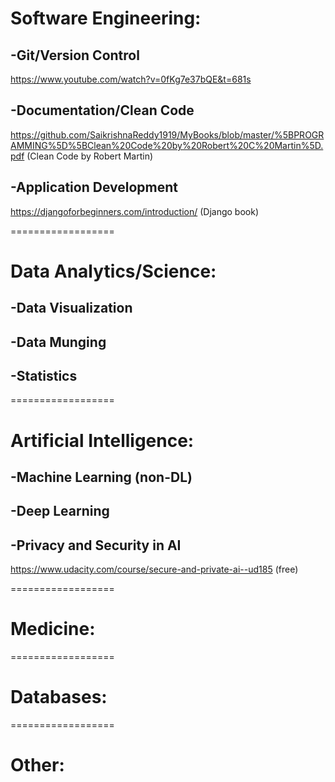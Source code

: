 # Software Engineering:
## -Git/Version Control
https://www.youtube.com/watch?v=0fKg7e37bQE&t=681s

## -Documentation/Clean Code
https://github.com/SaikrishnaReddy1919/MyBooks/blob/master/%5BPROGRAMMING%5D%5BClean%20Code%20by%20Robert%20C%20Martin%5D.pdf (Clean Code by Robert Martin)

## -Application Development
https://djangoforbeginners.com/introduction/ (Django book)

==================
# Data Analytics/Science:
## -Data Visualization

## -Data Munging

## -Statistics

==================
# Artificial Intelligence:
## -Machine Learning (non-DL)

## -Deep Learning

## -Privacy and Security in AI
https://www.udacity.com/course/secure-and-private-ai--ud185 (free)

==================
# Medicine:

==================
# Databases:

==================
# Other:
